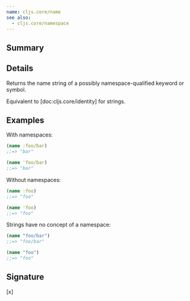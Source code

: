 ```yaml
---
name: cljs.core/name
see also:
  - cljs.core/namespace
---
```


## Summary

## Details

Returns the name string of a possibly namespace-qualified keyword or symbol.

Equivalent to [doc:cljs.core/identity] for strings.

## Examples

With namespaces:

```clj
(name :foo/bar)
;;=> "bar"

(name 'foo/bar)
;;=> "bar"
```

Without namespaces:

```clj
(name :foo)
;;=> "foo"

(name 'foo)
;;=> "foo"
```

Strings have no concept of a namespace:

```clj
(name "foo/bar")
;;=> "foo/bar"

(name "foo")
;;=> "foo"
```

## Signature
[x]
